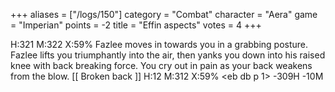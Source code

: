 +++
aliases = ["/logs/150"]
category = "Combat"
character = "Aera"
game = "Imperian"
points = -2
title = "Effin aspects"
votes = 4
+++

H:321 M:322 X:59% <eb db p> 
Fazlee moves in towards you in a grabbing posture.
Fazlee lifts you triumphantly into the air, then yanks you down into his raised
knee with back breaking force.
You cry out in pain as your back weakens from the blow. [[ Broken back ]]
H:12 M:312 X:59% <eb db p 1>  -309H  -10M